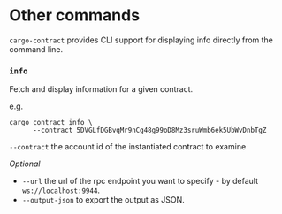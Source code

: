 # Other commands
`cargo-contract` provides CLI support for displaying info directly from the command
line.

### `info`

Fetch and display information for a given contract.

e.g.

```
cargo contract info \
      --contract 5DVGLfDGBvqMr9nCg48g99oD8Mz3sruWmb6ek5UbWvDnbTgZ
```

`--contract` the account id of the instantiated contract to examine

*Optional*
- `--url` the url of the rpc endpoint you want to specify - by default `ws://localhost:9944`.
- `--output-json` to export the output as JSON.
